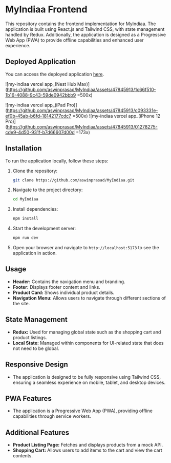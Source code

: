
# MyIndiaa Frontend

This repository contains the frontend implementation for MyIndiaa. The application is built using React.js and Tailwind CSS, with state management handled by Redux. Additionally, the application is designed as a Progressive Web App (PWA) to provide offline capabilities and enhanced user experience.

## Deployed Application

You can access the deployed application [here](https://my-indiaa.vercel.app/).


![my-indiaa vercel app_(Nest Hub Max)](https://github.com/aswinprasad/MyIndiaa/assets/47845913/1c66f510-1b16-4088-9c43-59de0942bbb9 =500x)

![my-indiaa vercel app_(iPad Pro)](https://github.com/aswinprasad/MyIndiaa/assets/47845913/c093331e-ef0b-45ab-b6fd-18142177cdc7 =500x) ![my-indiaa vercel app_(iPhone 12 Pro)](https://github.com/aswinprasad/MyIndiaa/assets/47845913/01278275-cde9-4d50-931f-b7d66607d00d =173x)



## Installation

To run the application locally, follow these steps:

1. Clone the repository:
   ```bash
   git clone https://github.com/aswinprasad/MyIndiaa.git
   ```

2. Navigate to the project directory:
   ```bash
   cd MyIndiaa
   ```

3. Install dependencies:
   ```bash
   npm install
   ```

4. Start the development server:
   ```bash
   npm run dev
   ```

5. Open your browser and navigate to `http://localhost:5173` to see the application in action.

## Usage

- **Header:** Contains the navigation menu and branding.
- **Footer:** Displays footer content and links.
- **Product Card:** Shows individual product details.
- **Navigation Menu:** Allows users to navigate through different sections of the site.

## State Management

- **Redux:** Used for managing global state such as the shopping cart and product listings.
- **Local State:** Managed within components for UI-related state that does not need to be global.

## Responsive Design

- The application is designed to be fully responsive using Tailwind CSS, ensuring a seamless experience on mobile, tablet, and desktop devices.

## PWA Features

- The application is a Progressive Web App (PWA), providing offline capabilities through service workers.

## Additional Features

- **Product Listing Page:** Fetches and displays products from a mock API.
- **Shopping Cart:** Allows users to add items to the cart and view the cart contents.
